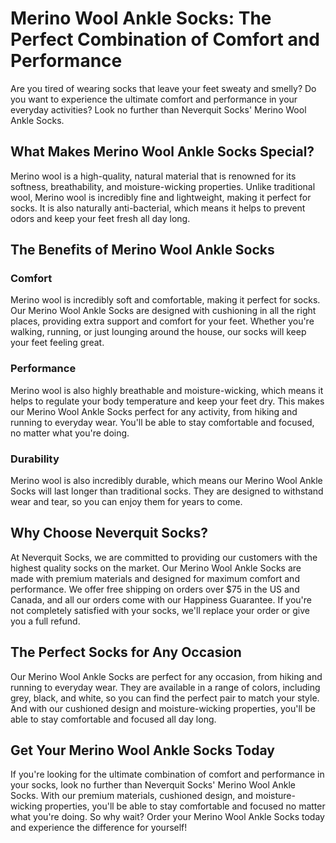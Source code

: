 # Merino Wool Ankle Socks: The Perfect Combination of Comfort and Performance

Are you tired of wearing socks that leave your feet sweaty and smelly? Do you want to experience the ultimate comfort and performance in your everyday activities? Look no further than Neverquit Socks' Merino Wool Ankle Socks.

## What Makes Merino Wool Ankle Socks Special?

Merino wool is a high-quality, natural material that is renowned for its softness, breathability, and moisture-wicking properties. Unlike traditional wool, Merino wool is incredibly fine and lightweight, making it perfect for socks. It is also naturally anti-bacterial, which means it helps to prevent odors and keep your feet fresh all day long.

## The Benefits of Merino Wool Ankle Socks

### Comfort

Merino wool is incredibly soft and comfortable, making it perfect for socks. Our Merino Wool Ankle Socks are designed with cushioning in all the right places, providing extra support and comfort for your feet. Whether you're walking, running, or just lounging around the house, our socks will keep your feet feeling great.

### Performance

Merino wool is also highly breathable and moisture-wicking, which means it helps to regulate your body temperature and keep your feet dry. This makes our Merino Wool Ankle Socks perfect for any activity, from hiking and running to everyday wear. You'll be able to stay comfortable and focused, no matter what you're doing.

### Durability

Merino wool is also incredibly durable, which means our Merino Wool Ankle Socks will last longer than traditional socks. They are designed to withstand wear and tear, so you can enjoy them for years to come.

## Why Choose Neverquit Socks?

At Neverquit Socks, we are committed to providing our customers with the highest quality socks on the market. Our Merino Wool Ankle Socks are made with premium materials and designed for maximum comfort and performance. We offer free shipping on orders over $75 in the US and Canada, and all our orders come with our Happiness Guarantee. If you're not completely satisfied with your socks, we'll replace your order or give you a full refund.

## The Perfect Socks for Any Occasion

Our Merino Wool Ankle Socks are perfect for any occasion, from hiking and running to everyday wear. They are available in a range of colors, including grey, black, and white, so you can find the perfect pair to match your style. And with our cushioned design and moisture-wicking properties, you'll be able to stay comfortable and focused all day long.

## Get Your Merino Wool Ankle Socks Today

If you're looking for the ultimate combination of comfort and performance in your socks, look no further than Neverquit Socks' Merino Wool Ankle Socks. With our premium materials, cushioned design, and moisture-wicking properties, you'll be able to stay comfortable and focused no matter what you're doing. So why wait? Order your Merino Wool Ankle Socks today and experience the difference for yourself!